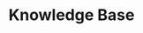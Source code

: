 ---
title: Knowledge Base
sidebar: main_sidebar_0_12_0
keywords: 
permalink: knowledge_base.0.12.0.html
folder: knowledge
toc: false
---